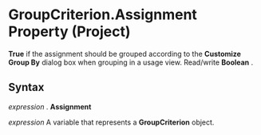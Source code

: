 
# GroupCriterion.Assignment Property (Project)

 **True** if the assignment should be grouped according to the **Customize Group By** dialog box when grouping in a usage view. Read/write **Boolean** .


## Syntax

 _expression_ . **Assignment**

 _expression_ A variable that represents a **GroupCriterion** object.

